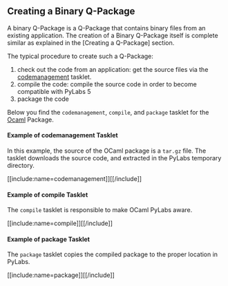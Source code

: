 [qptasklets]: /pylabsdoc/#/PyLabs50/Q-Packages/qptasklets
[Ocaml]: http://caml.inria.fr/ocaml/index.en.html


## Creating a Binary Q-Package

A binary Q-Package is a Q-Package that contains binary files from an existing application. The creation of a Binary Q-Package itself is complete similar as explained in the [Creating a Q-Package] section.

The typical procedure to create such a Q-Package:

1. check out the code from an application: get the source files via the [codemanagement][qptasklets] tasklet.
2. compile the code: compile the source code in order to become compatible with PyLabs 5
3. package the code

Below you find the `codemanagement`, `compile`, and `package` tasklet for the [Ocaml][] Package.


#### Example of codemanagement Tasklet
In this example, the source of the OCaml package is a `tar.gz` file. The tasklet downloads the source code, and extracted in the PyLabs temporary directory.

[[include:name=codemanagement]][[/include]]


#### Example of compile Tasklet
The `compile` tasklet is responsible to make OCaml PyLabs aware.

[[include:name=compile]][[/include]]


#### Example of package Tasklet
The `package` tasklet copies the compiled package to the proper location in PyLabs.

[[include:name=package]][[/include]]
